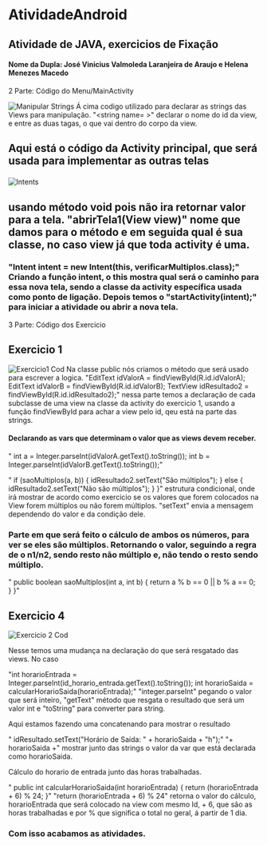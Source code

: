# AtividadeAndroid

<h2>Atividade de JAVA, exercicios de Fixação</h2>
<h4>Nome da Dupla: José Vinicius Valmoleda Laranjeira de Araujo e Helena Menezes Macedo</h4>

<p>2 Parte: Código do Menu/MainActivity</p>

![Manipular Strings](https://github.com/LenaMenezes/AtividadeAndroid/assets/101807407/cacbc00b-20c8-4ca6-89f3-928603dfca86)
Á cima codigo utilizado para declarar as strings das Views para manipulação. "<string name= >" declarar o nome do id da view, e entre as duas tagas, o que vai dentro do corpo da view.

<h2><p>Aqui está o código da Activity principal, que será usada para implementar as outras telas</p></h2>

![Intents](https://github.com/LenaMenezes/AtividadeAndroid/assets/101807407/a537094b-7c15-43e8-ab9c-64e861393ca7)
<h2>usando método void pois não ira retornar valor para a tela. "abrirTela1(View view)" nome que damos para o método e em seguida qual é sua classe, no caso view já que toda activity é uma.</h2>  
<h3>"Intent intent = new Intent(this, verificarMultiplos.class);" Criando a função intent, o this mostra qual será o caminho para essa nova tela, sendo a classe da activity específica usada como ponto de ligação. Depois temos o "startActivity(intent);" para iniciar a atividade ou abrir a nova tela.</h3>

<p>3 Parte: Código dos Exercicio</p>

<h2>Exercicio 1</h2>

![Exercicio1 Cod](https://github.com/LenaMenezes/AtividadeAndroid/assets/101807407/a3707987-96b2-4be3-8f4d-8a4c7686d24d)
Na classe public nós criamos o método que será usado para escrever a logica. 
"EditText idValorA = findViewById(R.id.idValorA);
        EditText idValorB = findViewById(R.id.idValorB);
        TextView idResultado2 = findViewById(R.id.idResultado2);" nessa parte temos a declaração de cada subclasse de uma view na classe da activity do exercicio 1, usando a função findViewById para achar a view pelo id, qeu está na parte das strings.

<h4><p>Declarando as vars que determinam o valor que as views devem receber.</p></h4>
" int a = Integer.parseInt(idValorA.getText().toString());
        int b = Integer.parseInt(idValorB.getText().toString());" 

"  if (saoMultiplos(a, b)) {
            idResultado2.setText("São múltiplos");
        } else {
            idResultado2.setText("Não são múltiplos");
        }
    }"
estrutura condicional, onde irá mostrar de acordo como exercicio se os valores que forem colocados na View forem múltiplos ou não forem múltiplos. "setText" envia a mensagem dependendo do valor e da condição dele.

<h3><p>Parte em que será feito o cálculo de ambos os números, para ver se eles são múltiplos. Retornando o valor, seguindo a regra de o n1/n2, sendo resto não múltiplo e, não tendo o resto sendo múltiplo.</p></h3>
"  public boolean saoMultiplos(int a, int b) {
        return a % b == 0 || b % a == 0;
    }
}" 

<h2>Exercicio 4</h2>

![Exercicio 2 Cod](https://github.com/LenaMenezes/AtividadeAndroid/assets/101807407/1e941dd8-be3b-43cb-8385-91e3c940a709)

<p>Nesse temos uma mudança na declaração do que será resgatado das views. No caso</p>

"int horarioEntrada = Integer.parseInt(id_horario_entrada.getText().toString());
        int horarioSaida = calcularHorarioSaida(horarioEntrada);"
"integer.parseInt" pegando o valor que será inteiro, "getText" método que resgata o resultado que será um valor int e "toString" para converter para string.

<p>Aqui estamos fazendo uma concatenando para mostrar o resultado</p>
"  idResultado.setText("Horário de Saída: " + horarioSaida + "h");"
"+ horarioSaida +" mostrar junto das strings o valor da var que está declarada como horarioSaida.

<p>Cálculo do horario de entrada junto das horas trabalhadas.</p>
"   public int calcularHorarioSaida(int horarioEntrada) {
        return (horarioEntrada + 6) % 24;
    }"
"return (horarioEntrada + 6) % 24" retorna o valor do cálculo, horarioEntrada que será colocado na view com mesmo Id, + 6, que são as horas trabalhadas e por % que significa o total no geral, á partir de 1 dia.

<h3>Com isso acabamos as atividades.</h3>
